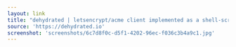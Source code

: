 ```yaml
---
layout: link
title: "dehydrated | letsencrypt/acme client implemented as a shell-script  just add water"
source: 'https://dehydrated.io'
screenshot: 'screenshots/6c7d8f0c-d5f1-4202-96ec-f036c3b4a9c1.jpg'
---
```


